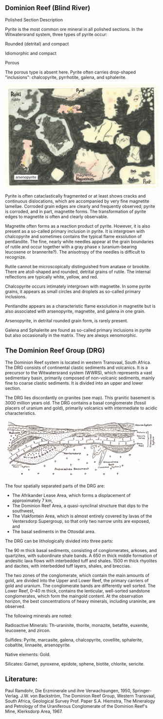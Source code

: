 ## Dominion Reef (Blind River)

Polished Section Description

Pyrite is the most common ore mineral in all polished sections.
In the Witwatersrand system, three types of pyrite occur:

Rounded (detrital) and compact

Idiomorphic and compact

Porous

The porous type is absent here. Pyrite often carries drop-shaped "inclusions": chalcopyrite, pyrrhotite, galena, and sphalerite.

![Blind River sketch](https://github.com/DinaKlim/OD_RL_notes/blob/main/RL_notes/11_Blind_river/11%20Blind%20River%20sketch.jpg)

Pyrite is often cataclastically fragmented or at least shows cracks and continuous dislocations, which are accompanied by very fine magnetite lamellae. 
Corroded grain edges are clearly and frequently observed; pyrite is corroded, and in part, magnetite forms. The transformation of pyrite edges to magnetite is often and clearly observable.

Magnetite often forms as a reaction product of pyrite. However, it is also present as a so-called primary inclusion in pyrite. It is intergrown with chalcopyrite and sometimes contains the typical flame exsolution of pentlandite. 
The fine, nearly white needles appear at the grain boundaries of rutile and occur together with a gray phase x (uranium-bearing leucoxene or brannerite?). The anisotropy of the needles is difficult to recognize.

Rutile cannot be microscopically distinguished from anatase or brookite. There are atoll-shaped and rounded, detrital grains of rutile. The internal reflections are typically white, yellow, and red.

Chalcopyrite occurs intimately intergrown with magnetite. In some pyrite grains, it appears as small circles and droplets as so-called primary inclusions.

Pentlandite appears as a characteristic flame exsolution in magnetite but is also associated with arsenopyrite, magnetite, and galena in one grain.

Arsenopyrite, in detrital rounded grain form, is rarely present.

Galena and Sphalerite are found as so-called primary inclusions in pyrite but also occasionally in the matrix. They are always xenomorphic.

## The Dominion Reef Group (DRG)

The Dominion Reef system is located in western Transvaal, South Africa. The DRG consists of continental clastic sediments and volcanics. It is a precursor to the Witwatersrand system (WWRS), 
which represents a vast sedimentary basin, primarily composed of non-volcanic sediments, mainly fine to coarse clastic sediments. It is divided into an upper and lower section.

The DRG lies discordantly on granites (see map). This granitic basement is 3000 million years old.
The DRG contains a basal conglomerate (fossil placers of uranium and gold), primarily volcanics with intermediate to acidic characteristics.

![Not sure if that's the map](https://github.com/DinaKlim/OD_RL_notes/blob/main/RL_notes/11_Blind_river/11%20Blind%20River%20section.jpg)

The four spatially separated parts of the DRG are:

* The Afrikander Lease Area, which forms a displacement of approximately 7 km,
* The Dominion Reef Area, a quasi-synclinal structure that dips to the southwest,
* The Vlakfontein Area, which is almost entirely covered by lavas of the Ventersdorp Supergroup, so that only two narrow units are exposed, and
* The basal sediments in the Ottosdal area.

The DRG can be lithologically divided into three parts:

The 90 m thick basal sediments, consisting of conglomerates, arkoses, and quartzites, with subordinate shale bands.
A 650 m thick middle formation of andesitic lava flows with interbedded tuff and shales.
1500 m thick rhyolites and dacites, with interbedded tuff layers, shales, and breccias.

The two zones of the conglomerate, which contain the main amounts of gold, are divided into the Upper and Lower Reef, the primary carriers of gold and uranium. The conglomerate bands are differently well sorted. The Lower Reef, 0–40 m thick, contains the lenticular, well-sorted sandstone conglomerates, which form the maingold content. At the observation horizon, the best concentrations of heavy minerals, including uraninite, are observed.

The following minerals are noted:

Radioactive Minerals: Th-uraninite, thorite, monazite, betafite, euxenite, leucoxene, and zircon.

Sulfides: Pyrite, marcasite, galena, chalcopyrite, covellite, sphalerite, cobaltite, linnaeite, arsenopyrite.

Native elements: Gold.

Silicates: Garnet, pyroxene, epidote, sphene, biotite, chlorite, sericite.

## Literature:

Paul Ramdohr, Die Erzminerale und ihre Verwachsungen, 1950, Springer-Verlag.
J.W. von Backström, The Dominion Reef Group, Western Transvaal, South Africa, Geological Survey Prof. Paper
S.A. Hiemstra, The Mineralogy and Petrology of the Uraniferous Conglomerate of the Dominion Reef's Mine, Klerksdorp Area, 1967.




